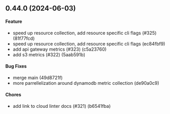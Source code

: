 ## 0.44.0 (2024-06-03)

#### Feature

* speed up resource collection, add resource specific cli flags (#325) (81f77fcd)
* speed up resource collection, add resource specific cli flags (ec84fbf9)
* add api gateway metrics (#323) (c5a23760)
* add s3 metrics (#322) (5aab591b)

#### Bug Fixes

* merge main (49d8721f)
* more parrellelization around dynamodb metric collection (de90a0c9)

#### Chores

* add link to cloud linter docs (#321) (b6541fba)

